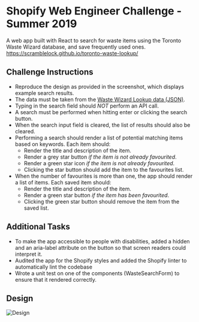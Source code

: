 # Shopify Web Engineer Challenge - Summer 2019

A web app built with React to search for waste items using the Toronto Waste Wizard database, and save frequently used ones.
https://scramblelock.github.io/toronto-waste-lookup/

## Challenge Instructions
- Reproduce the design as provided in the screenshot, which displays example search results.
- The data must be taken from the [Waste Wizard Lookup data (JSON)](https://www.toronto.ca/city-government/data-research-maps/open-data/open-data-catalogue/#5ed40494-a290-7807-d5da-09ab6a56fca2).
- Typing in the search field should *NOT* perform an API call.
- A search must be performed when hitting enter or clicking the search button.
- When the search input field is cleared, the list of results should also be cleared. 
- Performing a search should render a list of potential matching items based on keywords. Each item should:
   - Render the title and description of the item.
   - Render a grey star button *if the item is not already favourited*.
   - Render a green star icon *if the item is not already favourited*.
   - Clicking the star button should add the item to the favourites list.
- When the number of favourites is more than one, the app should render a list of items. Each saved item should:
   - Render the title and description of the item.
   - Render a green star button *if the item has been favourited*.
   - Clicking the green star button should remove the item from the saved list.

## Additional Tasks
- To make the app accessible to people with disabilities, added a hidden <label> and an aria-label attribute on the button so that screen readers could interpret it.
- Audited the app for the Shopify styles and added the Shopify linter to automatically lint the codebase
- Wrote a unit test on one of the components (WasteSearchForm) to ensure that it rendered correctly.

## Design

![Design](http://cdn.shopify.com/static/web-eng-challenge-summer-2019/design.png)
